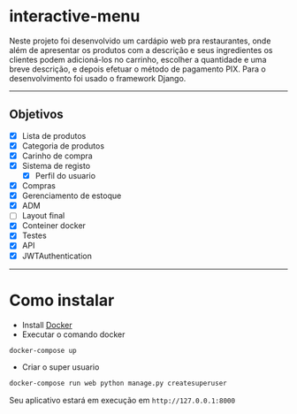 # interactive-menu

Neste projeto foi desenvolvido um cardápio web pra restaurantes, onde além de apresentar os produtos com a descrição e seus ingredientes os clientes podem adicioná-los no carrinho, escolher a quantidade e uma breve descrição, e depois efetuar o método de pagamento PIX.
Para o desenvolvimento foi usado o framework Django.
____________________________________________________________

## Objetivos

- [x] Lista de produtos
- [x] Categoria de produtos
- [x] Carinho de compra
- [x] Sistema de registo
    - [x] Perfil do usuario 
- [x] Compras
- [x] Gerenciamento de estoque
- [x] ADM
- [ ] Layout final
- [x] Conteiner docker
- [x] Testes
- [x] API
- [x] JWTAuthentication
____________________________________________________________

 # Como instalar
 * Install [Docker](https://docs.docker.com/compose/install/)
 * Executar o comando docker

```bash
docker-compose up
```
 * Criar o super usuario 
```bash
docker-compose run web python manage.py createsuperuser
```

Seu aplicativo estará em execução em `http://127.0.0.1:8000`
